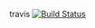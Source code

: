 travis [![Build Status](https://travis-ci.org/sonnetmedia/brooklinebooksmith.com.svg)](https://travis-ci.org/sonnetmedia/brooklinebooksmith.com)
